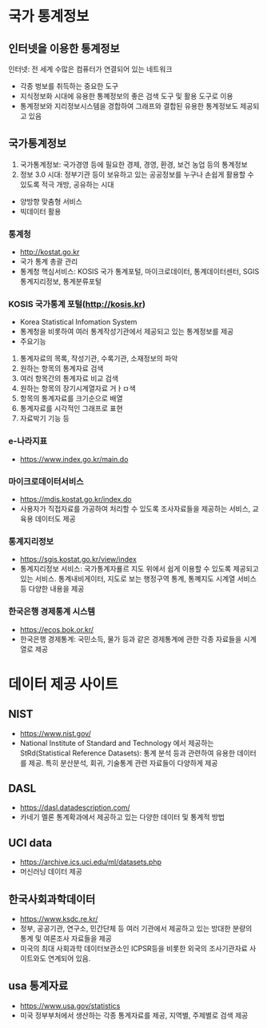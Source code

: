 # 국가 통계정보
## 인터넷을 이용한 통계정보
인터넷: 전 세계 수많은 컴퓨터가 연결되어 있는 네트워크
* 각종 벙보를 취득하는 중요한 도구
* 지식정보화 시대에 유용한 통꼐정보의 좋은 검색 도구 및 활용 도구로 이용
* 통계정보와 지리정보시스템을 경합하여 그래프와 결합된 유용한 통계정보도 제공되고 있음

## 국가통계정보
1. 국가통계정보: 국가경영 등에 필요한 경제, 경영, 환경, 보건 농업 등의 통계정보
2. 정보 3.0 시대: 정부기관 등이 보유하고 있는 공공정보를 누구나 손쉽게 활용할 수 있도록 적극 개방, 공유하는 시대
* 양방향 맞춤형 서비스
* 빅데이터 활용
### 통계청
* http://kostat.go.kr
* 국가 통계 총괄 관리
* 통계청 핵심서비스: KOSIS 국가 통계포털, 마이크로데이터, 통계데이터센터, SGIS 통계지리정보, 통계분류포털 
### KOSIS 국가통계 포털(http://kosis.kr)
* Korea Statistical Infomation System
* 통계청을 비롯하여 여러 통계작성기관에서 제공되고 있는 통계정보를 제공
* 주요기능
1. 통계자료의 목록, 작성기관, 수록기관, 소재정보의 파악
2. 원하는 항목의 통계자료 검색
3. 여러 항목간의 통계자료 비교 검색
4. 원하는 항목의 장기시계열자료 거ㅏㅁ색
5. 항목의 통계자료를 크기순으로 배열
6. 통계자료를 시각적인 그래프로 표현
7. 자료박기 기능 등

### e-나라지표
* https://www.index.go.kr/main.do

### 마이크로데이터서비스
* https://mdis.kostat.go.kr/index.do
* 사용자가 직접자료를 가공하여 처리할 수 있도록 조사자료들을 제공하는 서비스, 교육용 데이터도 제공

### 통계지리정보
* https://sgis.kostat.go.kr/view/index
* 통계지리정보 서비스: 국가통계자룔르 지도 위에서 쉽게 이용할 수 있도록 제공되고 있는 서비스. 통계내비게이터, 지도로 보는 행정구역 통계, 통꼐지도 시계열 서비스등 다양한 내용을 제공

### 한국은행 경제통계 시스템
* https://ecos.bok.or.kr/
* 한국은행 경제통계: 국민소득, 물가 등과 같은 경제통계에 관한 각종 자료들을 시계열로 제공

# 데이터 제공 사이트

## NIST 
* https://www.nist.gov/
* National Institute of Standard and Technology 에서 제공하는 StRd(Statistical Reference Datasets): 통계 분석 등과 관련하여 유용한 데이터를 제공. 특히 분산분석, 회귀, 기술통계 관련 자료들이 다양하게 제공 

## DASL
* https://dasl.datadescription.com/
* 카네기 멜론 통계확과에서 제공하고 있는 다양한 데이터 및 통계적 방법

## UCI data
* https://archive.ics.uci.edu/ml/datasets.php
* 머신러닝 데이터 제공

## 한국사회과학데이터
* https://www.ksdc.re.kr/
* 정부, 공공기관, 연구소, 민간단체 등 여러 기관에서 제공하고 있는 방대한 분량의 통계 및 여론조사 자료들을 제공
* 미국의 최대 사회과학 데이터보관소인 ICPSR등을 비롯한 외국의 조사기관자료 사이트와도 연계되어 있음. 

## usa 통계자료
* https://www.usa.gov/statistics
* 미국 정부부처에서 생산하는 각종 통계자료를 제공, 지역별, 주제별로 검색 제공
